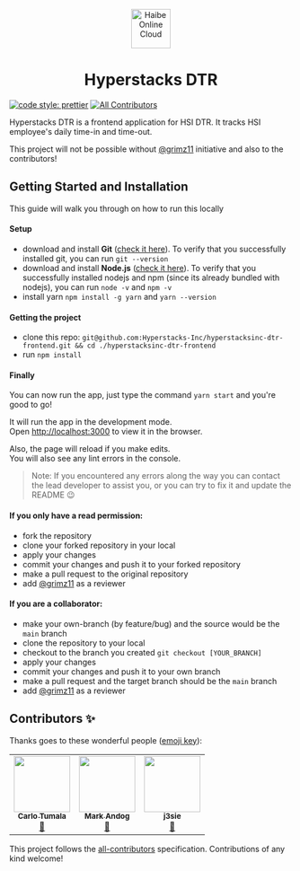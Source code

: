 <p align="center">
	<img height="70" src="https://i.imgur.com/T3TZaap.jpg" alt="Haibe Online Cloud" />
</p>

<h1 align="center"> 
	Hyperstacks DTR
</h1>

[![code style: prettier](https://img.shields.io/badge/code_style-prettier-ff69b4.svg?style=flat-square)](https://github.com/prettier/prettier)
[![All Contributors](https://img.shields.io/badge/all_contributors-3-orange.svg?style=flat-square)](#contributors-)

Hyperstacks DTR is a frontend application for HSI DTR. It tracks HSI employee's daily time-in and time-out.

This project will not be possible without [@grimz11](https://github.com/grimz11) initiative and also to the contributors!

## Getting Started and Installation

This guide will walk you through on how to run this locally

#### Setup

- download and install **Git** ([check it here](https://git-scm.com/downloads)). To verify that you successfully installed git, you can run `git --version`
- download and install **Node.js** ([check it here](https://nodejs.org/en/download)). To verify that you successfully installed nodejs and npm (since its already bundled with nodejs), you can run `node -v` and `npm -v`
- install yarn `npm install -g yarn` and `yarn --version`

#### Getting the project

- clone this repo: `git@github.com:Hyperstacks-Inc/hyperstacksinc-dtr-frontend.git && cd ./hyperstacksinc-dtr-frontend`
- run `npm install`

#### Finally

You can now run the app, just type the command `yarn start` and you're good to go!

It will run the app in the development mode.\
Open [http://localhost:3000](http://localhost:3000) to view it in the browser.

Also, the page will reload if you make edits.\
You will also see any lint errors in the console.

> Note: If you encountered any errors along the way you can contact the lead developer to assist you, or you can try to fix it and update the README :wink:

#### If you only have a read permission:

- fork the repository
- clone your forked repository in your local
- apply your changes
- commit your changes and push it to your forked repository
- make a pull request to the original repository
- add [@grimz11](https://github.com/grimz11) as a reviewer

#### If you are a collaborator:

- make your own-branch (by feature/bug) and the source would be the `main` branch
- clone the repository to your local
- checkout to the branch you created `git checkout [YOUR_BRANCH]`
- apply your changes
- commit your changes and push it to your own branch
- make a pull request and the target branch should be the `main` branch
- add [@grimz11](https://github.com/grimz11) as a reviewer

## Contributors ✨

Thanks goes to these wonderful people ([emoji key](https://allcontributors.org/docs/en/emoji-key)):

<!-- ALL-CONTRIBUTORS-LIST:START - Do not remove or modify this section -->
<!-- prettier-ignore-start -->
<!-- markdownlint-disable -->
<table>
  <tr>
    <td align="center"><a href="https://hyperstacksinc.com/"><img src="https://avatars.githubusercontent.com/u/68207500?v=4?s=100" width="100px;" alt=""/><br /><sub><b>Carlo Tumala</b></sub></a><br /><a href="#maintenance-carlohyper" title="Maintenance">🚧</a></td>
    <td align="center"><a href="https://www.facebook.com/grimz11"><img src="https://avatars.githubusercontent.com/u/53614600?v=4?s=100" width="100px;" alt=""/><br /><sub><b>Mark Andog</b></sub></a><br /><a href="#maintenance-grimz11" title="Maintenance">🚧</a></td>
    <td align="center"><a href="https://hyperstacksinc.com/"><img src="https://avatars.githubusercontent.com/u/40879868?v=4?s=100" width="100px;" alt=""/><br /><sub><b>j3sie</b></sub></a><br /><a href="#maintenance-j3sie" title="Maintenance">🚧</a></td>
  </tr>
</table>

<!-- markdownlint-restore -->
<!-- prettier-ignore-end -->

<!-- ALL-CONTRIBUTORS-LIST:END -->

This project follows the [all-contributors](https://github.com/all-contributors/all-contributors) specification. Contributions of any kind welcome!
